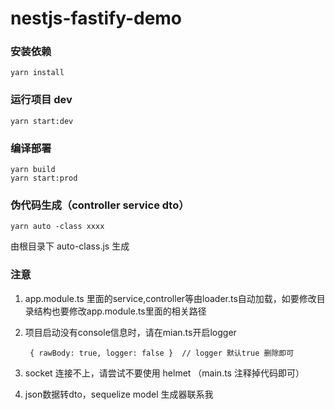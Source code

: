 # nestjs-fastify-demo

### 安装依赖
```
yarn install
```

### 运行项目 dev
```
yarn start:dev
```

### 编译部署
```
yarn build
yarn start:prod
```

### 伪代码生成（controller service dto）
```
yarn auto -class xxxx
```
由根目录下 auto-class.js 生成

### 注意
1. app.module.ts 里面的service,controller等由loader.ts自动加载，如要修改目录结构也要修改app.module.ts里面的相关路径
2. 项目启动没有console信息时，请在mian.ts开启logger

   ```
    { rawBody: true, logger: false }  // logger 默认true 删除即可 
   ```
3. socket 连接不上，请尝试不要使用 helmet （main.ts 注释掉代码即可）
4. json数据转dto，sequelize model 生成器联系我